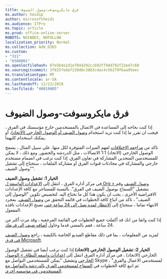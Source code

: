 ```yaml
---
title: فرق مايكروسوفت-وصول الضيوف
ms.author: heidip
author: microsoftheidi
ms.audience: ITPro
ms.topic: article
ms.prod: office-online-server
ROBOTS: NOINDEX, NOFOLLOW
localization_priority: Normal
ms.collection: Adm_O365
ms.custom:
- "311"
- "6500001"
ms.openlocfilehash: 6fe5b4e1d1ef844292ccb92ff9dd792f22e47c60
ms.sourcegitcommit: 3f825fedaf220d6c3883cdac4c56279fbaa95eec
ms.translationtype: MT
ms.contentlocale: ar-SA
ms.lasthandoff: 12/13/2019
ms.locfileid: "40019085"
---
```

# <a name="microsoft-teams---guest-access"></a>فرق مايكروسوفت-وصول الضيوف

إذا كنت بحاجه إلى المساعدة في الاتصال بالمستخدمين خارج مؤسستك في الفرق ، فيجب ان تقرر ما إذا كنت تريد استخدام [وصول الضيف أو الوصول الخارجي (الاتحاد)](https://docs.microsoft.com/microsoftteams/manage-external-access#external-access-vs-guest-access)، أو يمكنك استخدام كليهما.

تاكد من [مراجعه الاختلافات](https://docs.microsoft.com/microsoftteams/manage-external-access#external-access-vs-guest-access) لفهم الميزات المتوفرة لكل منها.  علي سبيل المثال ، يسمح الوصول الخارجي (الاتحاد) 1:1 الاتصالات ، مثل الدردشة والحضور.  ومع ذلك ، لا يمكن للمستخدمين المتحدين المشاركة في تعاون الفرق.  إذا كنت ترغب في انضمام مستخدم خارجي والمشاركة في محادثات قنوات الفرق أو مشاركه الملفات ، ستحتاج إلى تشغيل "وصول الضيف".

**الخيار 1: تشغيل وصول الضيف**   
في مركز أداره الفرق ، انتقل إلى [الإعدادات الواسعة ل Org > وصول الضيف](https://admin.teams.microsoft.com/company-wide-settings/guest-configuration) وقم بتشغيل "السماح بوصول الضيف في الفرق".  بالنسبة للمستاجر مع كافة الإعدادات الافتراضية الأخرى ، يجب ان يكون هذا كل ما تحتاج اليه.  لتخصيص تكوين "الوصول إلى الضيف" ، تاكد من اتباع كافة الخطوات في قائمه التحقق من [وصول الضيف](https://docs.microsoft.com/microsoftteams/guest-access-checklist). بمجرد الانتهاء تماما ، ستحتاج إلى [الانتظار لمده تصل إلى 24 ساعة حتى](https://docs.microsoft.com/microsoftteams/manage-guests#guest-access-latencies) تصبح الإعدادات نافذه المفعول.

إذا كنت واثقا من انك قد أكملت جميع الخطوات في القائمة المرجعية ، وقد مرت أكثر من 24 ساعة ، فقم بالمضي قدما وحاول [أضافه ضيف إلى فريقك](https://support.office.com/article/add-guests-to-a-team-in-teams-fccb4fa6-f864-4508-bdde-256e7384a14f#ID0EAABAAA=Desktop).

لمزيد من المعلومات ، بما في ذلك مقاطع الفيديو الخاصة بالكيفية ، راجع [وصول الضيف في فرق Microsoft](https://docs.microsoft.com/microsoftteams/guest-access).

**الخيار 2: تشغيل الوصول الخارجي (الاتحاد)** إذا كنت ترغب أيضا في تشغيل الوصول الخارجي (الاتحاد) ، في مركز أداره الفرق انتقل إلى [إعدادات واسعه النطاق > الوصول الخارجي](https://admin.teams.microsoft.com/company-wide-settings/external-communications) وتشغيل "يمكن للمستخدمين التواصل مع Skype لمستخدمي الاعمال والفرق" ، ثم اتبع كافة الخطوات في [السماح لمستخدمي الفرق بالدردشة والتواصل مع المستخدمين في مؤسسه أخرى](https://docs.microsoft.com/microsoftteams/manage-external-access#let-your-teams-users-chat-and-communicate-with-users-in-another-organization).


